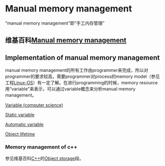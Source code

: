 # Manual memory management

“manual memory management”即“手工内存管理”

## 维基百科[Manual memory management](https://en.wikipedia.org/wiki/Manual_memory_management)



## Implementation of manual memory management

manual memory management的所有工作由programmer来完成，所以对programmer的要求较高，需要programmer对process的memory model（参见工程[Linux-OS](https://dengking.github.io/Linux-OS/)）有一定了解。在进行programming的时候，memory resource用“variable”来表示，可以通过variable概念来分析manual memory management。

[Variable (computer science)](https://en.wikipedia.org/wiki/Variable_(computer_science))

[Static variable](https://en.wikipedia.org/wiki/Static_variable)

[Automatic variable](https://en.wikipedia.org/wiki/Automatic_variable)

[Object lifetime](https://en.wikipedia.org/wiki/Object_lifetime)



### Memory management of c++

参见维基百科[C++](https://en.wikipedia.org/wiki/C%2B%2B)的[Object storage](https://en.wikipedia.org/wiki/C%2B%2B#Object_storage)段。
